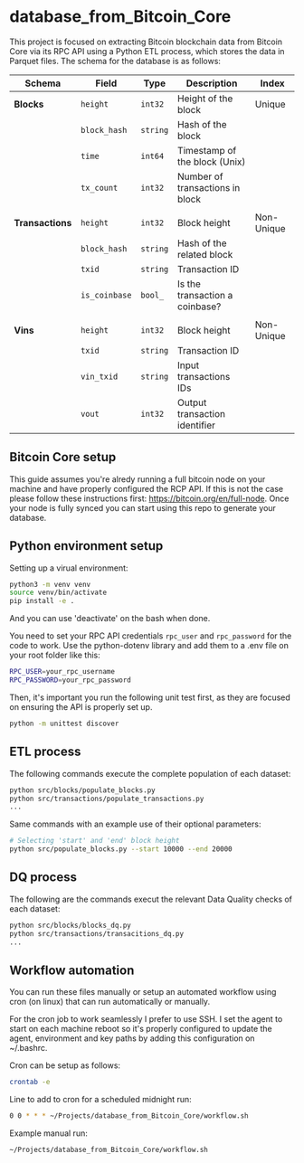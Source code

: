 # database_from_Bitcoin_Core

This project is focused on extracting Bitcoin blockchain data from Bitcoin Core via its RPC API using a Python ETL process, which stores the data in Parquet files. The schema for the database is as follows:

| **Schema**        | **Field**     | **Type**  | **Description**                 | **Index**      |
|-------------------|---------------|-----------|---------------------------------|----------------|
| **Blocks**        | `height`      | `int32`   | Height of the block             | Unique         |
|                   | `block_hash`  | `string`  | Hash of the block               |                |
|                   | `time`        | `int64`   | Timestamp of the block (Unix)   |                |
|                   | `tx_count`    | `int32`   | Number of transactions in block |                |
|                   |               |           |                                 |                |
| **Transactions**  | `height`      | `int32`   | Block height                    | Non-Unique     |
|                   | `block_hash`  | `string`  | Hash of the related block       |                |
|                   | `txid`        | `string`  | Transaction ID                  |                |
|                   | `is_coinbase` | `bool_`   | Is the transaction a coinbase?  |                |
|                   |               |           |                                 |                |
| **Vins**          | `height`      | `int32`   | Block height                    | Non-Unique     |
|                   | `txid`        | `string`  | Transaction ID                  |                |
|                   | `vin_txid`    | `string`  | Input transactions IDs          |                |
|                   | `vout`        | `int32`   | Output transaction identifier   |                |

## Bitcoin Core setup

This guide assumes you're alredy running a full bitcoin node on your machine and have properly configured the RCP API. If this is not the case please follow these instructions first: https://bitcoin.org/en/full-node. Once your node is fully synced you can start using this repo to generate your database. 

## Python environment setup

Setting up a virual environment:
```bash
python3 -m venv venv
source venv/bin/activate
pip install -e . 
```
And you can use 'deactivate' on the bash when done.

You need to set your RPC API credentials `rpc_user` and `rpc_password` for the code to work. Use the python-dotenv library and add them to a .env file on your root folder like this:

```bash
RPC_USER=your_rpc_username
RPC_PASSWORD=your_rpc_password
```

Then, it's important you run the following unit test first, as they are focused on ensuring the API is properly set up. 

```bash
python -m unittest discover
```

## ETL process
The following commands execute the complete population of each dataset:

```bash
python src/blocks/populate_blocks.py
python src/transactions/populate_transactions.py
...
```
Same commands with an example use of their optional parameters:

```bash
# Selecting 'start' and 'end' block height
python src/populate_blocks.py --start 10000 --end 20000 
```

## DQ process
The following are the commands execut the relevant Data Quality checks of each dataset:

```bash
python src/blocks/blocks_dq.py
python src/transactions/transacitions_dq.py 
...
```

## Workflow automation

You can run these files manually or setup an automated workflow using cron (on linux) that can run automatically or manually. 

For the cron job to work seamlessly I prefer to use SSH. I set the agent to start on each machine reboot so it's properly configured to update the agent, environment and key paths by adding this configuration on ~/.bashrc.

Cron can be setup as follows:

```bash
crontab -e
```
Line to add to cron for a scheduled midnight run:
```bash
0 0 * * * ~/Projects/database_from_Bitcoin_Core/workflow.sh
```

Example manual run:
```bash
~/Projects/database_from_Bitcoin_Core/workflow.sh
```